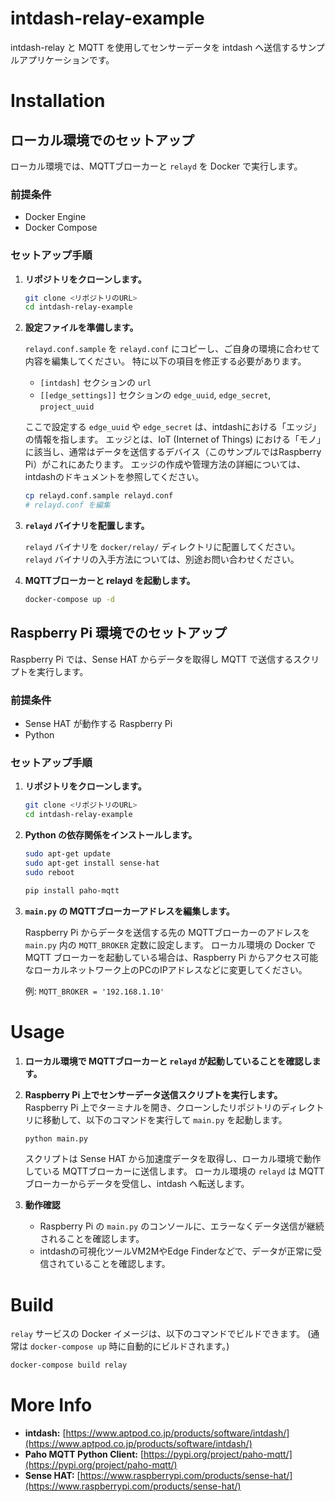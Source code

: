 # intdash-relay-example

intdash-relay と MQTT を使用してセンサーデータを intdash へ送信するサンプルアプリケーションです。

# Installation

## ローカル環境でのセットアップ

ローカル環境では、MQTTブローカーと `relayd` を Docker で実行します。

### 前提条件

* Docker Engine
* Docker Compose

### セットアップ手順

1. **リポジトリをクローンします。**

    ```bash
    git clone <リポジトリのURL>
    cd intdash-relay-example
    ```

1. **設定ファイルを準備します。**

    `relayd.conf.sample` を `relayd.conf` にコピーし、ご自身の環境に合わせて内容を編集してください。
    特に以下の項目を修正する必要があります。
    * `[intdash]` セクションの `url`
    * `[[edge_settings]]` セクションの `edge_uuid`, `edge_secret`, `project_uuid`

    ここで設定する `edge_uuid` や `edge_secret` は、intdashにおける「エッジ」の情報を指します。
    エッジとは、IoT (Internet of Things) における「モノ」に該当し、通常はデータを送信するデバイス（このサンプルではRaspberry Pi）がこれにあたります。
    エッジの作成や管理方法の詳細については、intdashのドキュメントを参照してください。

    ```bash
    cp relayd.conf.sample relayd.conf
    # relayd.conf を編集
    ```

1. **`relayd` バイナリを配置します。**

    `relayd` バイナリを `docker/relay/` ディレクトリに配置してください。
    `relayd` バイナリの入手方法については、別途お問い合わせください。

1. **MQTTブローカーと relayd を起動します。**

    ```bash
    docker-compose up -d
    ```

## Raspberry Pi 環境でのセットアップ

Raspberry Pi では、Sense HAT からデータを取得し MQTT で送信するスクリプトを実行します。

### 前提条件

* Sense HAT が動作する Raspberry Pi
* Python

### セットアップ手順

1. **リポジトリをクローンします。**

    ```bash
    git clone <リポジトリのURL>
    cd intdash-relay-example
    ```

1. **Python の依存関係をインストールします。**

    ```bash
    sudo apt-get update
    sudo apt-get install sense-hat
    sudo reboot

    pip install paho-mqtt

1. **`main.py` の MQTTブローカーアドレスを編集します。**

    Raspberry Pi からデータを送信する先の MQTTブローカーのアドレスを `main.py` 内の `MQTT_BROKER` 定数に設定します。
    ローカル環境の Docker で MQTT ブローカーを起動している場合は、Raspberry Pi からアクセス可能なローカルネットワーク上のPCのIPアドレスなどに変更してください。

    例: `MQTT_BROKER = '192.168.1.10'`

# Usage

1. **ローカル環境で MQTTブローカーと `relayd` が起動していることを確認します。**

1. **Raspberry Pi 上でセンサーデータ送信スクリプトを実行します。**
    Raspberry Pi 上でターミナルを開き、クローンしたリポジトリのディレクトリに移動して、以下のコマンドを実行して `main.py` を起動します。

    ```bash
    python main.py
    ```

    スクリプトは Sense HAT から加速度データを取得し、ローカル環境で動作している MQTTブローカーに送信します。
    ローカル環境の `relayd` は MQTTブローカーからデータを受信し、intdash へ転送します。

1. **動作確認**
    * Raspberry Pi の `main.py` のコンソールに、エラーなくデータ送信が継続されることを確認します。
    * intdashの可視化ツールVM2MやEdge Finderなどで、データが正常に受信されていることを確認します。

# Build

`relay` サービスの Docker イメージは、以下のコマンドでビルドできます。
(通常は `docker-compose up` 時に自動的にビルドされます。)

```bash
docker-compose build relay
```

# More Info

* **intdash:** [https://www.aptpod.co.jp/products/software/intdash/](https://www.aptpod.co.jp/products/software/intdash/)
* **Paho MQTT Python Client:** [https://pypi.org/project/paho-mqtt/](https://pypi.org/project/paho-mqtt/)
* **Sense HAT:** [https://www.raspberrypi.com/products/sense-hat/](https://www.raspberrypi.com/products/sense-hat/)
